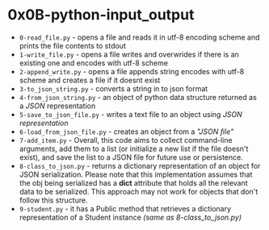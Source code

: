 # 0x0B-python-input_output
- `0-read_file.py` - opens a file and reads it in utf-8 encoding scheme and prints the file contents to stdout
- `1-write_file.py` - opens a file writes and overwrides if there is an existing one and encodes with utf-8 scheme
- `2-append_write.py` - opens a file appends string encodes with utf-8 scheme and creates a file if it doesnt exist
- `3-to_json_string.py` - converts a string in to json format
- `4-from_json_string.py` - an object of python data structure returned as a _JSON_ representation
- `5-save_to_json_file.py` - writes a text file to an object using _JSON representation_
- `6-load_from_json_file.py` - creates an object from a _"JSON file"_
- `7-add_item.py` - Overall, this code aims to collect command-line arguments, add them to a list (or initialize a new list if the file doesn't exist), and save the list to a JSON file for future use or persistence.
- `8-class_to_json.py` - returns a dictionary representation of an object for JSON serialization. Please note that this implementation assumes that the obj being serialized has a __dict__ attribute that holds all the relevant data to be serialized. This approach may not work for objects that don't follow this structure.
- `9-student.py` - it has a Public method that retrieves a dictionary representation of a Student instance _(same as 8-class_to_json.py)_
